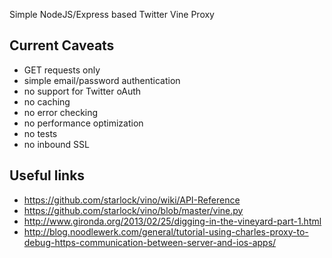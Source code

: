 Simple NodeJS/Express based Twitter Vine Proxy

## Current Caveats
* GET requests only
* simple email/password authentication
* no support for Twitter oAuth
* no caching
* no error checking
* no performance optimization
* no tests
* no inbound SSL

## Useful links
* https://github.com/starlock/vino/wiki/API-Reference
* https://github.com/starlock/vino/blob/master/vine.py
* http://www.gironda.org/2013/02/25/digging-in-the-vineyard-part-1.html
* http://blog.noodlewerk.com/general/tutorial-using-charles-proxy-to-debug-https-communication-between-server-and-ios-apps/